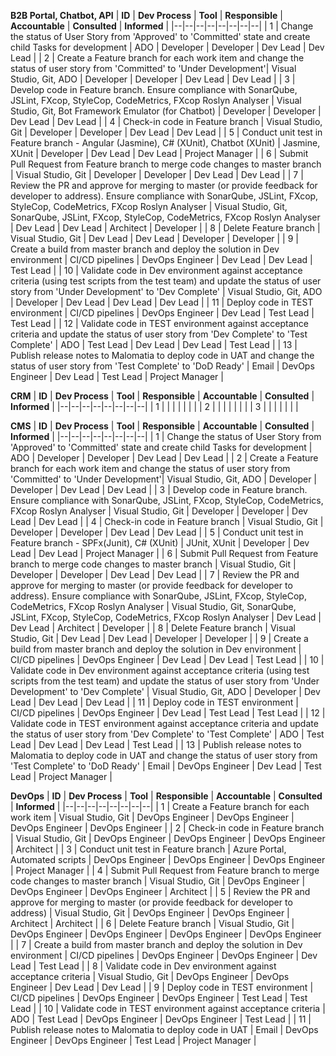 
**B2B Portal, Chatbot, API**
| **ID** | **Dev Process** | **Tool** | **Responsible** | **Accountable** | **Consulted** | **Informed** |
|--|--|--|--|--|--|--|--|
| 1 | Change the status of User Story from 'Approved' to 'Committed' state and create child Tasks for development | ADO | Developer | Developer | Dev Lead | Dev Lead |
| 2 | Create a Feature branch for each work item and change the status of user story from 'Committed' to 'Under Development'| Visual Studio, Git, ADO | Developer | Developer | Dev Lead | Dev Lead |
| 3 | Develop code in Feature branch. Ensure compliance with SonarQube, JSLint, FXcop, StyleCop, CodeMetrics, FXcop Roslyn Analyser | Visual Studio, Git, Bot Framework Emulator (for Chatbot) | Developer | Developer | Dev Lead | Dev Lead |
| 4 | Check-in code in Feature branch | Visual Studio, Git | Developer | Developer | Dev Lead | Dev Lead |
| 5 | Conduct unit test in Feature branch - Angular (Jasmine), C# (XUnit), Chatbot (XUnit) | Jasmine, XUnit | Developer | Dev Lead | Dev Lead | Project Manager | 
| 6 | Submit Pull Request from Feature branch to merge code changes to master branch | Visual Studio, Git | Developer | Developer | Dev Lead | Dev Lead |
| 7 | Review the PR and approve for merging to master (or provide feedback for developer to address). Ensure compliance with SonarQube, JSLint, FXcop, StyleCop, CodeMetrics, FXcop Roslyn Analyser | Visual Studio, Git, SonarQube, JSLint, FXcop, StyleCop, CodeMetrics, FXcop Roslyn Analyser | Dev Lead | Dev Lead | Architect | Developer |
| 8 | Delete Feature branch | Visual Studio, Git | Dev Lead | Dev Lead | Developer | Developer | 
| 9 | Create a build from master branch and deploy the solution in Dev environment | CI/CD pipelines | DevOps Engineer | Dev Lead | Dev Lead | Test Lead | 
| 10 | Validate code in Dev environment against acceptance criteria (using test scripts from the test team) and update the status of user story from 'Under Development' to 'Dev Complete' | Visual Studio, Git, ADO | Developer | Dev Lead | Dev Lead | Dev Lead | 
| 11 | Deploy code in TEST environment | CI/CD pipelines | DevOps Engineer | Dev Lead | Test Lead | Test Lead | 
| 12 | Validate code in TEST environment against acceptance criteria and update the status of user story from 'Dev Complete' to 'Test Complete' | ADO | Test Lead | Dev Lead | Dev Lead | Test Lead | 
| 13 | Publish release notes to Malomatia to deploy code in UAT and change the status of user story from 'Test Complete' to 'DoD Ready' | Email | DevOps Engineer | Dev Lead | Test Lead | Project Manager | 

**CRM** 
| **ID** | **Dev Process** | **Tool** | **Responsible** | **Accountable** | **Consulted** | **Informed** |
|--|--|--|--|--|--|--|--|
| 1 | |  | | |  | |
| 2 | |  | | |  | |
| 3 | |  | | |  | |

**CMS** 
| **ID** | **Dev Process** | **Tool** | **Responsible** | **Accountable** | **Consulted** | **Informed** |
|--|--|--|--|--|--|--|--|
| 1 | Change the status of User Story from 'Approved' to 'Committed' state and create child Tasks for development | ADO | Developer | Developer | Dev Lead | Dev Lead |
| 2 | Create a Feature branch for each work item and change the status of user story from 'Committed' to 'Under Development'| Visual Studio, Git, ADO | Developer | Developer | Dev Lead | Dev Lead |
| 3 | Develop code in Feature branch. Ensure compliance with SonarQube, JSLint, FXcop, StyleCop, CodeMetrics, FXcop Roslyn Analyser | Visual Studio, Git | Developer | Developer | Dev Lead | Dev Lead |
| 4 | Check-in code in Feature branch | Visual Studio, Git | Developer | Developer | Dev Lead | Dev Lead |
| 5 | Conduct unit test in Feature branch - SPFx(Junit), C# (XUnit) | JUnit, XUnit | Developer | Dev Lead | Dev Lead | Project Manager | 
| 6 | Submit Pull Request from Feature branch to merge code changes to master branch | Visual Studio, Git | Developer | Developer | Dev Lead | Dev Lead |
| 7 | Review the PR and approve for merging to master (or provide feedback for developer to address). Ensure compliance with SonarQube, JSLint, FXcop, StyleCop, CodeMetrics, FXcop Roslyn Analyser | Visual Studio, Git, SonarQube, JSLint, FXcop, StyleCop, CodeMetrics, FXcop Roslyn Analyser | Dev Lead | Dev Lead | Architect | Developer |
| 8 | Delete Feature branch | Visual Studio, Git | Dev Lead | Dev Lead | Developer | Developer | 
| 9 | Create a build from master branch and deploy the solution in Dev environment | CI/CD pipelines | DevOps Engineer | Dev Lead | Dev Lead | Test Lead | 
| 10 | Validate code in Dev environment against acceptance criteria (using test scripts from the test team) and update the status of user story from 'Under Development' to 'Dev Complete' | Visual Studio, Git, ADO | Developer | Dev Lead | Dev Lead | Dev Lead | 
| 11 | Deploy code in TEST environment | CI/CD pipelines | DevOps Engineer | Dev Lead | Test Lead | Test Lead | 
| 12 | Validate code in TEST environment against acceptance criteria and update the status of user story from 'Dev Complete' to 'Test Complete' | ADO | Test Lead | Dev Lead | Dev Lead | Test Lead | 
| 13 | Publish release notes to Malomatia to deploy code in UAT and change the status of user story from 'Test Complete' to 'DoD Ready' | Email | DevOps Engineer | Dev Lead | Test Lead | Project Manager | 

**DevOps**
| **ID** | **Dev Process** | **Tool** | **Responsible** | **Accountable** | **Consulted** | **Informed** |
|--|--|--|--|--|--|--|--|
| 1 | Create a Feature branch for each work item | Visual Studio, Git | DevOps Engineer | DevOps Engineer | DevOps Engineer | DevOps Engineer |
| 2 | Check-in code in Feature branch | Visual Studio, Git | DevOps Engineer | DevOps Engineer | DevOps Engineer | Architect |
| 3 | Conduct unit test in Feature branch | Azure Portal, Automated scripts | DevOps Engineer | DevOps Engineer | DevOps Engineer | Project Manager | 
| 4 | Submit Pull Request from Feature branch to merge code changes to master branch | Visual Studio, Git | DevOps Engineer | DevOps Engineer | DevOps Engineer | Architect |
| 5 | Review the PR and approve for merging to master (or provide feedback for developer to address) | Visual Studio, Git | DevOps Engineer | DevOps Engineer | Architect | Architect |
| 6 | Delete Feature branch | Visual Studio, Git | DevOps Engineer | DevOps Engineer | DevOps Engineer | DevOps Engineer | 
| 7 | Create a build from master branch and deploy the solution in Dev environment | CI/CD pipelines | DevOps Engineer | DevOps Engineer | Dev Lead | Test Lead | 
| 8 | Validate code in Dev environment against acceptance criteria | Visual Studio, Git | DevOps Engineer | DevOps Engineer | Dev Lead | Dev Lead | 
| 9 | Deploy code in TEST environment | CI/CD pipelines | DevOps Engineer | DevOps Engineer | Test Lead | Test Lead | 
| 10 | Validate code in TEST environment against acceptance criteria | ADO | Test Lead | DevOps Engineer | DevOps Engineer | Test Lead | 
| 11 | Publish release notes to Malomatia to deploy code in UAT | Email | DevOps Engineer | DevOps Engineer | Test Lead | Project Manager | 
